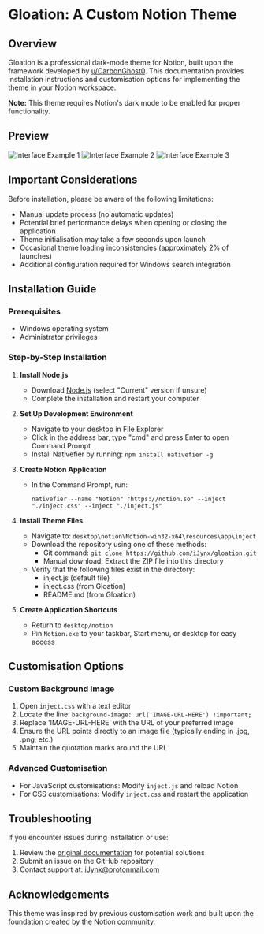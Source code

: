 # Gloation: A Custom Notion Theme

## Overview
Gloation is a professional dark-mode theme for Notion, built upon the framework developed by [u/CarbonGhost0](https://www.reddit.com/user/CarbonGhost0/). This documentation provides installation instructions and customisation options for implementing the theme in your Notion workspace.

**Note:** This theme requires Notion's dark mode to be enabled for proper functionality.

## Preview
![Interface Example 1](https://i.imgur.com/eTOyja0.png)
![Interface Example 2](https://i.imgur.com/VZHWF4J.png)
![Interface Example 3](https://i.imgur.com/oxy8oX6.png)

## Important Considerations
Before installation, please be aware of the following limitations:

- Manual update process (no automatic updates)
- Potential brief performance delays when opening or closing the application
- Theme initialisation may take a few seconds upon launch
- Occasional theme loading inconsistencies (approximately 2% of launches)
- Additional configuration required for Windows search integration

## Installation Guide

### Prerequisites
- Windows operating system
- Administrator privileges

### Step-by-Step Installation

1. **Install Node.js**
   - Download [Node.js](https://nodejs.org/en/) (select "Current" version if unsure)
   - Complete the installation and restart your computer

2. **Set Up Development Environment**
   - Navigate to your desktop in File Explorer
   - Click in the address bar, type "cmd" and press Enter to open Command Prompt
   - Install Nativefier by running: `npm install nativefier -g`

3. **Create Notion Application**
   - In the Command Prompt, run:
     ```
     nativefier --name "Notion" "https://notion.so" --inject "./inject.css" --inject "./inject.js"
     ```

4. **Install Theme Files**
   - Navigate to: `desktop\notion\Notion-win32-x64\resources\app\inject`
   - Download the repository using one of these methods:
     - Git command: `git clone https://github.com/iJynx/gloation.git`
     - Manual download: Extract the ZIP file into this directory
   - Verify that the following files exist in the directory:
     - inject.js (default file)
     - inject.css (from Gloation)
     - README.md (from Gloation)

5. **Create Application Shortcuts**
   - Return to `desktop/notion`
   - Pin `Notion.exe` to your taskbar, Start menu, or desktop for easy access

## Customisation Options

### Custom Background Image
1. Open `inject.css` with a text editor
2. Locate the line: `background-image: url('IMAGE-URL-HERE') !important;`
3. Replace 'IMAGE-URL-HERE' with the URL of your preferred image
4. Ensure the URL points directly to an image file (typically ending in .jpg, .png, etc.)
5. Maintain the quotation marks around the URL

### Advanced Customisation
- For JavaScript customisations: Modify `inject.js` and reload Notion
- For CSS customisations: Modify `inject.css` and restart the application

## Troubleshooting
If you encounter issues during installation or use:

1. Review the [original documentation](https://www.reddit.com/r/Notion/comments/ho2hu5/custom_electron_wrapper_cssjs_injection_details/fxf1e86?utm_source=share&utm_medium=web2x&context=3) for potential solutions
2. Submit an issue on the GitHub repository
3. Contact support at: iJynx@protonmail.com

## Acknowledgements
This theme was inspired by previous customisation work and built upon the foundation created by the Notion community.
